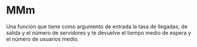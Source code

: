# MMm
Una función que tiene como argumento de entrada la tasa de llegadas, de salida y el número de servidores y te devuelve el tiempo medio de espera y el número de usuarios medio.
